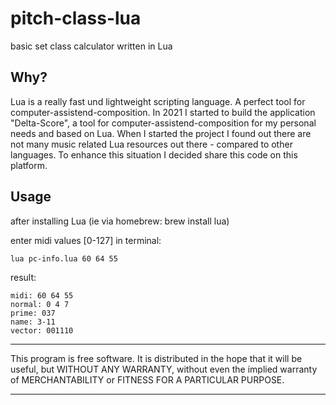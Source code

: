 # **pitch-class-lua**
basic set class calculator written in Lua

## Why?

Lua is a really fast und lightweight scripting language. A perfect tool for computer-assistend-composition. In 2021 I started to build the application "Delta-Score", a tool for computer-assistend-composition for my personal needs and based on Lua. When I started the project I found out there are not many music related Lua resources out there - compared to other languages. To enhance this situation I decided share this code on this platform.   

## Usage

after installing Lua (ie via homebrew: brew install lua)

enter midi values [0-127] in terminal: 
```
lua pc-info.lua 60 64 55
```
result:
```
midi: 60 64 55
normal: 0 4 7
prime: 037
name: 3-11
vector: 001110
```
*************
This program is free software. It is distributed in the hope that it will be useful, but WITHOUT ANY WARRANTY, without even the implied warranty of MERCHANTABILITY or FITNESS FOR A PARTICULAR PURPOSE. 
*************
